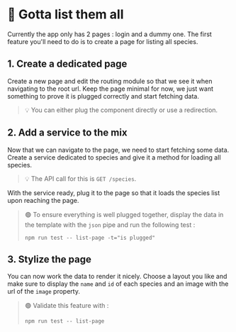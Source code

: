 # 🎯 Gotta list them all

Currently the app only has 2 pages : login and a dummy one. The first feature you'll need to do is to create a page for
listing all species.

## 1. Create a dedicated page

Create a new page and edit the routing module so that we see it when navigating to the root url. Keep the page minimal
for now, we just want something to prove it is plugged correctly and start fetching data.

> 💡 You can either plug the component directly or use a redirection.

## 2. Add a service to the mix

Now that we can navigate to the page, we need to start fetching some data. Create a service dedicated to species and
give it a method for loading all species.

> 💡 The API call for this is `GET /species`.

With the service ready, plug it to the page so that it loads the species list upon reaching the page.

> 🟢 To ensure everything is well plugged together, display the data in the template with the `json` pipe and run the
> following test :
> ```shell
> npm run test -- list-page -t="is plugged"
> ```

## 3. Stylize the page

You can now work the data to render it nicely. Choose a layout you like and make sure to display the `name` and `id` of
each species and an image with the url of the `image` property.

> 🟢 Validate this feature with :
> ```shell
> npm run test -- list-page
> ```

